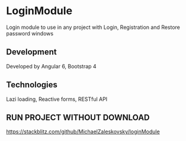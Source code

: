 # LoginModule

Login module to use in any project with Login, Registration and Restore password windows

## Development 

Developed by Angular 6, Bootstrap 4

## Technologies

Lazi loading, Reactive forms, RESTful API

## RUN PROJECT WITHOUT DOWNLOAD

https://stackblitz.com/github/MichaelZaleskovsky/loginModule


